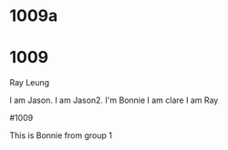 
# 1009a

# 1009
Ray Leung

I am Jason.
I am Jason2.
I'm Bonnie
I am clare
I am Ray

#1009

This is Bonnie from group 1
